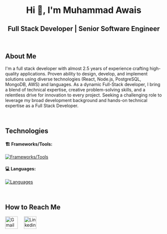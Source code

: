 <h1 align="center">Hi 👋, I'm Muhammad Awais</h1>

<div align="center">

## Full Stack Developer | Senior Software Engineer

</div>

<br/>

## About Me

<p>
   I'm a full stack developer with almost 2.5 years of experience crafting high-quality applications. Proven ability to design, develop, and implement solutions using diverse technologies (React, Node.js, PostgreSQL, MongoDB, AWS) and languages.
   As a dynamic Full-Stack developer, I bring a blend of technical expertise, creative problem-solving skills, and a relentless drive for innovation to every project.
   Seeking a challenging role to leverage my broad development background and hands-on technical expertise as a Full Stack Developer.
</p>

<br/>

## Technologies

#### 🏗️ Frameworks/Tools:

[![Frameworks/Tools](https://skillicons.dev/icons?i=nodejs,react,express,postgresql,mongodb,firebase,nestjs,graphql,rabbitmq,redis,redux,heroku,aws,docker,git,gitlab,bitbucket,postman,ubuntu)](#)
<br/>

#### 💻 Languages:

[![Languages](https://skillicons.dev/icons?i=js,ts,html,css,scss)](#)

<br/>

## How to Reach Me

<div style="display: flex; align-items: center;">
    <a href="mailto:Chaudharyawais.pk@gmail.com" style="margin-right: 20px;">
        <img src="https://skillicons.dev/icons?i=gmail" alt="Gmail" width="40" height="40">
    </a>
    <a href="https://www.linkedin.com/in/muhammadawaischaudhary" target="_blank">
        <img src="https://skillicons.dev/icons?i=linkedin" alt="Linkedin" width="40" height="40">
    </a>
</div>
